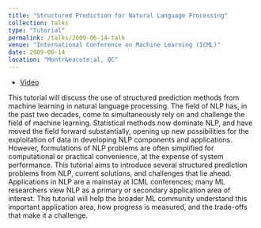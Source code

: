 ```yaml
---
title: "Structured Prediction for Natural Language Processing"
collection: talks
type: "Tutorial"
permalink: /talks/2009-06-14-talk
venue: "International Conference on Machine Learning (ICML)"
date: 2009-06-14
location: "Montr&eacute;al, QC"
---
```


* [Video](http://videolectures.net/icml09_smith_spn/) 

This tutorial will discuss the use of structured prediction methods from machine learning in natural language processing. The field of NLP has, in the past two decades, come to simultaneously rely on and challenge the field of machine learning. Statistical methods now dominate NLP, and have moved the field forward substantially, opening up new possibilities for the exploitation of data in developing NLP components and applications. However, formulations of NLP problems are often simplified for computational or practical convenience, at the expense of system performance. This tutorial aims to introduce several structured prediction problems from NLP, current solutions, and challenges that lie ahead. Applications in NLP are a mainstay at ICML conferences; many ML researchers view NLP as a primary or secondary application area of interest. This tutorial will help the broader ML community understand this important application area, how progress is measured, and the trade-offs that make it a challenge.

